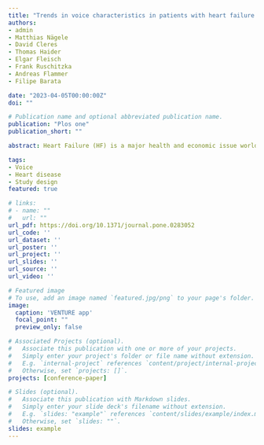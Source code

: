 ```yaml
---
title: "Trends in voice characteristics in patients with heart failure (VENTURE) in Switzerland: Protocol for a longitudinal observational pilot study"
authors:
- admin
- Matthias Nägele 
- David Cleres
- Thomas Haider
- Elgar Fleisch 
- Frank Ruschitzka
- Andreas Flammer 
- Filipe Barata 

date: "2023-04-05T00:00:00Z"
doi: ""

# Publication name and optional abbreviated publication name.
publication: "Plos one"
publication_short: ""

abstract: Heart Failure (HF) is a major health and economic issue worldwide. HF-related expenses are largely driven by hospital admissions and re-admissions, many of which are potentially preventable. Current self-management programs, however, have failed to reduce hospital admissions. This may be explained by their low predictive power for decompensation and high adherence requirements. Slight alterations in the voice profile may allow to detect decompensation in HF patients at an earlier stage and reduce hospitalizations. This pilot study investigates the potential of voice as a digital biomarker to predict health status deterioration in HF patients.

tags:
- Voice
- Heart disease
- Study design
featured: true

# links:
# - name: ""
#   url: ""
url_pdf: https://doi.org/10.1371/journal.pone.0283052
url_code: ''
url_dataset: ''
url_poster: ''
url_project: ''
url_slides: ''
url_source: ''
url_video: ''

# Featured image
# To use, add an image named `featured.jpg/png` to your page's folder. 
image:
  caption: 'VENTURE app'
  focal_point: ""
  preview_only: false

# Associated Projects (optional).
#   Associate this publication with one or more of your projects.
#   Simply enter your project's folder or file name without extension.
#   E.g. `internal-project` references `content/project/internal-project/index.md`.
#   Otherwise, set `projects: []`.
projects: [conference-paper]

# Slides (optional).
#   Associate this publication with Markdown slides.
#   Simply enter your slide deck's filename without extension.
#   E.g. `slides: "example"` references `content/slides/example/index.md`.
#   Otherwise, set `slides: ""`.
slides: example
---
```

